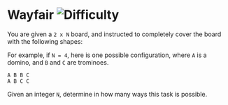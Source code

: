# Wayfair ![Difficulty](https://img.shields.io/badge/-EASY-green)
	
You are given a `2 x N` board, and instructed to completely cover the board with the following shapes:
	




	
For example, if `N = 4`, here is one possible configuration, where `A` is a domino, and `B` and `C` are trominoes.
	
```
A B B C
A B C C
```
	
Given an integer `N`, determine in how many ways this task is possible.
	
